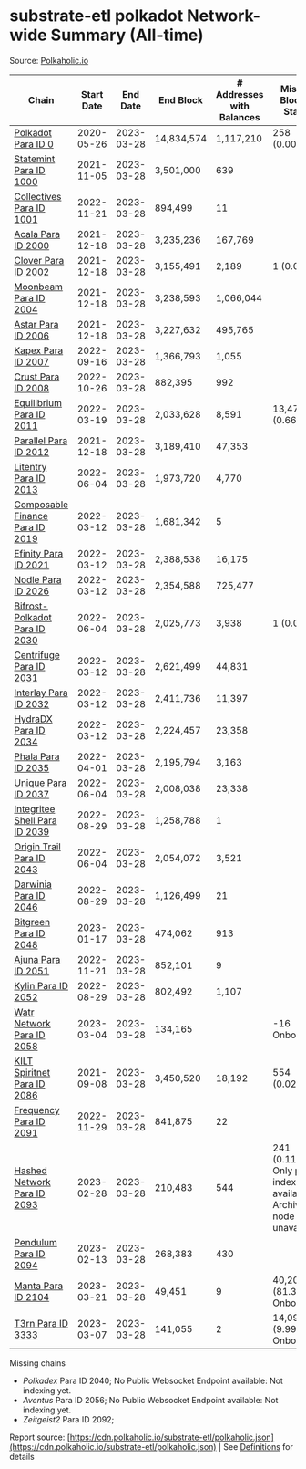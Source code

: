 # substrate-etl polkadot Network-wide Summary (All-time)

Source: [Polkaholic.io](https://polkaholic.io)


| Chain            | Start Date | End Date | End Block | # Addresses with Balances | Missing Blocks / Status |
| ---------------- | ---------- | ---------| --------- | ------------------------- | ----------------------- |
| [Polkadot Para ID 0](/polkadot/0-polkadot) | 2020-05-26 | 2023-03-28 | 14,834,574 |  1,117,210 | 258 (0.00%)  |
| [Statemint Para ID 1000](/polkadot/1000-statemint) | 2021-11-05 | 2023-03-28 | 3,501,000 |  639 |    |
| [Collectives Para ID 1001](/polkadot/1001-collectives) | 2022-11-21 | 2023-03-28 | 894,499 |  11 |    |
| [Acala Para ID 2000](/polkadot/2000-acala) | 2021-12-18 | 2023-03-28 | 3,235,236 |  167,769 |    |
| [Clover Para ID 2002](/polkadot/2002-clover) | 2021-12-18 | 2023-03-28 | 3,155,491 |  2,189 | 1 (0.00%)  |
| [Moonbeam Para ID 2004](/polkadot/2004-moonbeam) | 2021-12-18 | 2023-03-28 | 3,238,593 |  1,066,044 |    |
| [Astar Para ID 2006](/polkadot/2006-astar) | 2021-12-18 | 2023-03-28 | 3,227,632 |  495,765 |    |
| [Kapex Para ID 2007](/polkadot/2007-kapex) | 2022-09-16 | 2023-03-28 | 1,366,793 |  1,055 |    |
| [Crust Para ID 2008](/polkadot/2008-crust) | 2022-10-26 | 2023-03-28 | 882,395 |  992 |    |
| [Equilibrium Para ID 2011](/polkadot/2011-equilibrium) | 2022-03-19 | 2023-03-28 | 2,033,628 |  8,591 | 13,470 (0.66%)  |
| [Parallel Para ID 2012](/polkadot/2012-parallel) | 2021-12-18 | 2023-03-28 | 3,189,410 |  47,353 |    |
| [Litentry Para ID 2013](/polkadot/2013-litentry) | 2022-06-04 | 2023-03-28 | 1,973,720 |  4,770 |    |
| [Composable Finance Para ID 2019](/polkadot/2019-composable) | 2022-03-12 | 2023-03-28 | 1,681,342 |  5 |    |
| [Efinity Para ID 2021](/polkadot/2021-efinity) | 2022-03-12 | 2023-03-28 | 2,388,538 |  16,175 |    |
| [Nodle Para ID 2026](/polkadot/2026-nodle) | 2022-03-12 | 2023-03-28 | 2,354,588 |  725,477 |    |
| [Bifrost-Polkadot Para ID 2030](/polkadot/2030-bifrost-dot) | 2022-06-04 | 2023-03-28 | 2,025,773 |  3,938 | 1 (0.00%)  |
| [Centrifuge Para ID 2031](/polkadot/2031-centrifuge) | 2022-03-12 | 2023-03-28 | 2,621,499 |  44,831 |    |
| [Interlay Para ID 2032](/polkadot/2032-interlay) | 2022-03-12 | 2023-03-28 | 2,411,736 |  11,397 |    |
| [HydraDX Para ID 2034](/polkadot/2034-hydradx) | 2022-03-12 | 2023-03-28 | 2,224,457 |  23,358 |    |
| [Phala Para ID 2035](/polkadot/2035-phala) | 2022-04-01 | 2023-03-28 | 2,195,794 |  3,163 |    |
| [Unique Para ID 2037](/polkadot/2037-unique) | 2022-06-04 | 2023-03-28 | 2,008,038 |  23,338 |    |
| [Integritee Shell Para ID 2039](/polkadot/2039-integritee-shell) | 2022-08-29 | 2023-03-28 | 1,258,788 |  1 |    |
| [Origin Trail Para ID 2043](/polkadot/2043-origintrail) | 2022-06-04 | 2023-03-28 | 2,054,072 |  3,521 |    |
| [Darwinia Para ID 2046](/polkadot/2046-darwinia) | 2022-08-29 | 2023-03-28 | 1,126,499 |  21 |    |
| [Bitgreen Para ID 2048](/polkadot/2048-bitgreen) | 2023-01-17 | 2023-03-28 | 474,062 |  913 |    |
| [Ajuna Para ID 2051](/polkadot/2051-ajuna) | 2022-11-21 | 2023-03-28 | 852,101 |  9 |    |
| [Kylin Para ID 2052](/polkadot/2052-kylin) | 2022-08-29 | 2023-03-28 | 802,492 |  1,107 |    |
| [Watr Network Para ID 2058](/polkadot/2058-watr) | 2023-03-04 | 2023-03-28 | 134,165 |   | -16  Onboarding |
| [KILT Spiritnet Para ID 2086](/polkadot/2086-kilt) | 2021-09-08 | 2023-03-28 | 3,450,520 |  18,192 | 554 (0.02%)  |
| [Frequency Para ID 2091](/polkadot/2091-frequency) | 2022-11-29 | 2023-03-28 | 841,875 |  22 |    |
| [Hashed Network Para ID 2093](/polkadot/2093-hashed) | 2023-02-28 | 2023-03-28 | 210,483 |  544 | 241 (0.11%) Only partial index available: Archive node unavailable |
| [Pendulum Para ID 2094](/polkadot/2094-pendulum) | 2023-02-13 | 2023-03-28 | 268,383 |  430 |    |
| [Manta Para ID 2104](/polkadot/2104-manta) | 2023-03-21 | 2023-03-28 | 49,451 |  9 | 40,208 (81.31%) Onboarding |
| [T3rn Para ID 3333](/polkadot/3333-t3rn) | 2023-03-07 | 2023-03-28 | 141,055 |  2 | 14,090 (9.99%) Onboarding |

Missing chains


* *Polkadex* Para ID 2040; No Public Websocket Endpoint available: Not indexing yet.
* *Aventus* Para ID 2056; No Public Websocket Endpoint available: Not indexing yet.
* *Zeitgeist2* Para ID 2092; 

Report source: [https://cdn.polkaholic.io/substrate-etl/polkaholic.json](https://cdn.polkaholic.io/substrate-etl/polkaholic.json) | See [Definitions](/DEFINITIONS.md) for details
